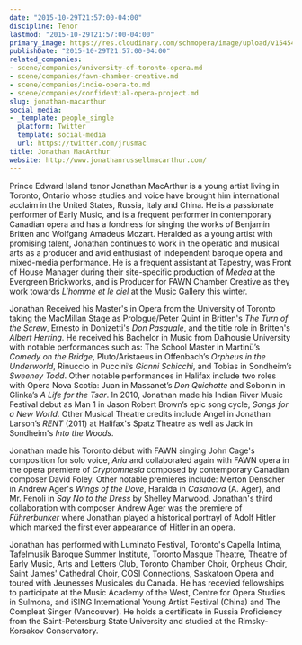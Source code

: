 ```yaml
---
date: "2015-10-29T21:57:00-04:00"
discipline: Tenor
lastmod: "2015-10-29T21:57:00-04:00"
primary_image: https://res.cloudinary.com/schmopera/image/upload/v1545409169/media/webhook-uploads/1446170163290/15-10-29---JonathanMacArthurSquare.jpg.jpg
publishDate: "2015-10-29T21:57:00-04:00"
related_companies:
- scene/companies/university-of-toronto-opera.md
- scene/companies/fawn-chamber-creative.md
- scene/companies/indie-opera-to.md
- scene/companies/confidential-opera-project.md
slug: jonathan-macarthur
social_media:
- _template: people_single
  platform: Twitter
  template: social-media
  url: https://twitter.com/jrusmac
title: Jonathan MacArthur
website: http://www.jonathanrussellmacarthur.com/
---
```


Prince Edward Island tenor Jonathan MacArthur is a young artist living in Toronto, Ontario whose studies and voice have brought him international acclaim in the United States, Russia, Italy and China. He is a passionate performer of Early Music, and is a frequent performer in contemporary Canadian opera and has a fondness for singing the works of Benjamin Britten and Wolfgang Amadeus Mozart. Heralded as a young artist with promising talent, Jonathan continues to work in the operatic and musical arts as a producer and avid enthusiast of independent baroque opera and mixed-media performance. He is a frequent assistant at Tapestry, was Front of House Manager during their site-specific production of *Medea* at the Evergreen Brickworks, and is Producer for FAWN Chamber Creative as they work towards *L'homme et le ciel* at the Music Gallery this winter.
 
Jonathan Received his Master's in Opera from the University of Toronto taking the MacMillan Stage as Prologue/Peter Quint in Britten's *The Turn of the Screw*, Ernesto in Donizetti's *Don Pasquale*, and the title role in Britten's *Albert Herring*. He received his Bachelor in Music from Dalhousie University with notable performances such as: The School Master in Martinü’s *Comedy on the Bridge*, Pluto/Aristaeus in Offenbach’s *Orpheus in the Underworld*, Rinuccio in Puccini’s *Gianni Schicchi*, and Tobias in Sondheim’s *Sweeney Todd*. Other notable performances in Halifax include two roles with Opera Nova Scotia: Juan in Massanet’s *Don Quichotte* and Sobonin in Glinka’s *A Life for the Tsar*. In 2010, Jonathan made his Indian River Music Festival debut as Man 1 in Jason Robert Brown’s epic song cycle, *Songs for a New World*. Other Musical Theatre credits include Angel in Jonathan Larson’s *RENT* (2011) at Halifax's Spatz Theatre as well as Jack in Sondheim's *Into the Woods*.
 
Jonathan made his Toronto début with FAWN singing John Cage's composition for solo voice, *Aria* and collaborated again with FAWN opera in the opera premiere of *Cryptomnesia* composed by contemporary Canadian composer David Foley. Other notable premieres include: Merton Denscher in Andrew Ager's *Wings of the Dove*, Haralda in *Casanova* (A. Ager), and Mr. Fenoli in *Say No to the Dress* by Shelley Marwood. Jonathan's third collaboration with composer Andrew Ager was the premiere of *Führerbunker* where Jonathan played a historical portrayl of Adolf Hitler which marked the first ever appearance of Hitler in an opera.
 
Jonathan has performed with Luminato Festival, Toronto's Capella Intima, Tafelmusik Baroque Summer Institute, Toronto Masque Theatre, Theatre of Early Music, Arts and Letters Club, Toronto Chamber Choir, Orpheus Choir, Saint James' Cathedral Choir, COSI Connections, Saskatoon Opera and toured with Jeunesses Musicales du Canada. He has recevied fellowships to participate at the Music Academy of the West, Centre for Opera Studies in Sulmona, and iSING International Young Artist Festival (China) and The Compleat Singer (Vancouver). He holds a certificate in Russia Proficiency from the Saint-Petersburg State University and studied at the Rimsky-Korsakov Conservatory.

